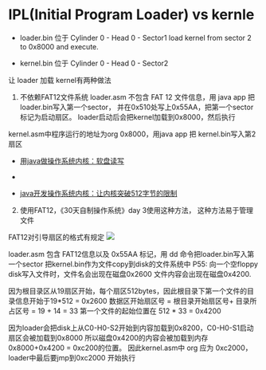 # IPL(Initial Program Loader) vs kernle

- loader.bin
位于 Cylinder 0 - Head 0 - Sector1
load kernel from sector 2 to 0x8000 and execute.

- kernel.bin
位于 Cylinder 0 - Head 0 - Sector2

让 loader 加载 kernel有两种做法

1. 不依赖FAT12文件系统
loader.asm 不包含 FAT 12 文件信息，用 java app 把 loader.bin写入第一个sector，
并在0x510处写上0x55AA，把第一个sector标记为启动扇区。
loader启动后会把kernel加载到0x8000，然后执行

kernel.asm中程序运行的地址为org   0x8000，用java app 把 kernel.bin写入第2扇区

- [用java做操作系统内核：软盘读写](https://blog.csdn.net/tyler_download/article/details/51815483)
- [](https://www.bilibili.com/video/BV1hJ411n7rs?p=3)


- [java开发操作系统内核：让内核突破512字节的限制](https://blog.csdn.net/tyler_download/article/details/51970921)



2. 使用FAT12，《30天自制操作系统》day 3使用这种方法， 这种方法易于管理文件

FAT12对引导扇区的格式有规定
![](./_images/fat12-boot.png)

loader.asm 包含 FAT12信息以及 0x55AA 标记，用 dd 命令把loader.bin写入第一个sector
把kernel.bin作为文件copy到disk的文件系统中
P55: 向一个空floppy disk写入文件时，文件名会出现在磁盘0x2600
文件内容会出现在磁盘0x4200.

因为根目录区从19扇区开始，每个扇区512bytes，因此根目录下第一个文件的目录信息开始于19*512 = 0x2600
数据区开始扇区号 = 根目录开始扇区号+ 目录所占区号 = 19 + 14 = 33
第一个文件的起始位置在 512 * 33 = 0x4200

因为loader会把disk上从C0-H0-S2开始到内容加载到0x8200，C0-H0-S1启动扇区会被加载到0x8000
所以磁盘0x4200的内容会被加载到内存0x8000+0x4200 = 0xc200的位置。
因此kernel.asm中 org 应为 0xc2000， loader中最后要jmp到0xc2000 开始执行





